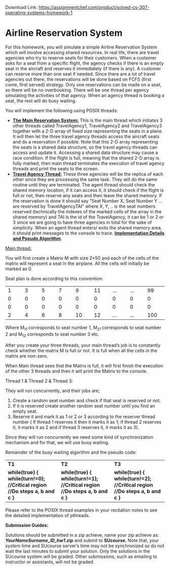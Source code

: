 Download Link: https://assignmentchef.com/product/solved-cs-307-operating-systems-homework-1
<br>



<h1>Airline Reservation System</h1>

For this homework, you will simulate a simple Airline Reservation System which will involve accessing shared resources. In real life, there are travel agencies who try to reserve seats for their customers. When a customer asks for a seat from a specific flight, the agency checks if there is an empty seat in the aircraft and reserves it immediately (if there is any). A customer can reserve more than one seat if needed. Since there are a lot of travel agencies out there, the reservations will be done based on FCFS (first come, first served) strategy. Only one reservations can be made on a seat, so there will be no overbooking. There will be one thread per agency simulating the activities of that agency. When an agency thread is booking a seat, the rest will do busy waiting.

You will implement the following using POSIX threads:

<ul>

 <li><strong><u>The Main Reservation System:</u></strong> This is the main thread which initiates 3 other threads called TravelAgency1, TravelAgency2 and TravelAgency3 together with a 2-D array of fixed size representing the seats in a plane. It will then let the three travel agency threads access the aircraft seats and do a reservation if possible. Note that this 2-D array representing the seats is a shared data structure, so the travel agency threads can access and update it. Accessing a shared data structure may cause a race condition. If the flight is full, meaning that the shared 2-D array is fully marked, then main thread terminates the execution of travel agency threads and print the seats to the screen.</li>

 <li><strong><u>Travel Agency Thread:</u></strong> These three agencies will be the replica of each other since they are processing the same task. They will do the same routine until they are terminated. The agent thread should check the shared memory location, if it can access it, it should check if the flight is full or not, then reserve any seats and then leave the shared memory. If the reservation is done it should say “Seat Number X, Seat Number Y … are reserved by TravelAgencyTAI” where X, Y, .. is the seat numbers reserved (technically the indexes of the marked cells of the array in the shared memory) and TAI is the id of the TravelAgency, it can be 1 or 2 or 3 since we are going to have three agencies in total for the sake of simplicity. When an agent thread enters/ exits the shared memory area, it should print messages to the console to trace. <strong><u>Implementation Details and Pseudo Algorithm</u></strong>.</li>

</ul>

<u>Main thread:</u>

You will first create a Matrix M with size 2×50 and each of the cells of the matrix will represent a seat in the airplane. All the cells will initially be marked as 0.

Seat plan is done according to this convention:

<table width="555">

 <tbody>

  <tr>

   <td width="62">1</td>

   <td width="62">3</td>

   <td width="62">5</td>

   <td width="62">7</td>

   <td width="62">9</td>

   <td width="62">11</td>

   <td width="62">…</td>

   <td width="62">…</td>

   <td width="61">99</td>

  </tr>

  <tr>

   <td width="62">0</td>

   <td width="62">0</td>

   <td width="62">0</td>

   <td width="62">0</td>

   <td width="62">0</td>

   <td width="62">0</td>

   <td width="62">0</td>

   <td width="62">0</td>

   <td width="61">0</td>

  </tr>

  <tr>

   <td width="62">0</td>

   <td width="62">0</td>

   <td width="62">0</td>

   <td width="62">0</td>

   <td width="62">0</td>

   <td width="62">0</td>

   <td width="62">0</td>

   <td width="62">0</td>

   <td width="61">0</td>

  </tr>

  <tr>

   <td width="62">2</td>

   <td width="62">4</td>

   <td width="62">6</td>

   <td width="62">8</td>

   <td width="62">10</td>

   <td width="62">12</td>

   <td width="62">…</td>

   <td width="62">…</td>

   <td width="61">100</td>

  </tr>

 </tbody>

</table>

Where M<sub>11 </sub>corresponds to seat number 1, M<sub>21 </sub>corresponds to seat number 2 and M<sub>12 </sub>corresponds to seat number 3 etc.

After you create your three threads, your main thread’s job is to constantly check whether the matrix M is full or not. It is full when all the cells in the matrix are non-zero.

When Main thread sees that the Matrix is full, it will first finish the execution of the other 3 threads and then it will print the Matrix to the console.

Thread 1 &amp; Thread 2 &amp; Thread 3:

They will run concurrently, and their jobs are;

<ol>

 <li>Create a random seat number and check if that seat is reserved or not.</li>

 <li>If it is reserved create another random seat number until you find an empty seat.</li>

 <li>Reserve it and mark it as 1 or 2 or 3 according to the reserver thread number ( if thread 1 reserves it then it marks it as 1; if thread 2 reserves it, it marks it as 2 and if thread 3 reserves it, it marks it as 3).</li>

</ol>

Since they will run concurrently we need some kind of synchronization mechanism and for that, we will use busy waiting.

Remainder of the busy waiting algorithm and the pseudo code:

<table width="641">

 <tbody>

  <tr>

   <td width="214"><strong>T1</strong></td>

   <td width="214"><strong>T2</strong></td>

   <td width="214"><strong>T3</strong></td>

  </tr>

  <tr>

   <td width="214"><strong>while</strong><strong>(</strong><strong>true</strong><strong>) {   </strong><strong>while</strong><strong>(turn!=0);   </strong><strong>//Critical region </strong><strong>  //Do steps a, b and c </strong><strong>}</strong></td>

   <td width="214"><strong>while</strong><strong>(</strong><strong>true</strong><strong>) {   </strong><strong>while</strong><strong>(turn!=1);   </strong><strong>//Critical region </strong><strong>  //Do steps a, b and c </strong><strong>}</strong></td>

   <td width="214"><strong>while</strong><strong>(</strong><strong>true</strong><strong>) {   </strong><strong>while</strong><strong>(turn!=2);   </strong><strong>//Critical region </strong><strong>  //Do steps a, b and c </strong><strong>}</strong></td>

  </tr>

 </tbody>

</table>

Please refer to the POSIX thread examples in your recitation notes to see the detailed implementation of pthreads.

<strong>Submission Guides: </strong>

Solutions should be submitted in a zip achieve, name your zip achieve as: <strong><em>YourNameSurname_ID_hw1.zip</em></strong> and submit to <strong>SUcourse</strong>. Note that, your system time and SUcourse server’s time may not be synchronized so do not wait the last minutes to submit your solution. Only the solutions in the SUcourse system will be graded. Other submissions, such as emailing to instructor or assistants, will not be graded.